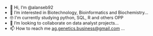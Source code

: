 - 👋 Hi, I’m @alanseb92
- 👀 I’m interested in Biotechnology, Bioinformatics and Biochemistry...
- 🤓 I'm  currently studying python, SQL, R and others OPP
- 💞️ I’m looking to collaborate on data analyst projects...
- 📫 How to reach me  ag.genetics.business@gmail.com ...

<!---
alanseb92/alanseb92 is a ✨ special ✨ repository because its `README.md` (this file) appears on your GitHub profile.
You can click the Preview link to take a look at your changes.
--->
